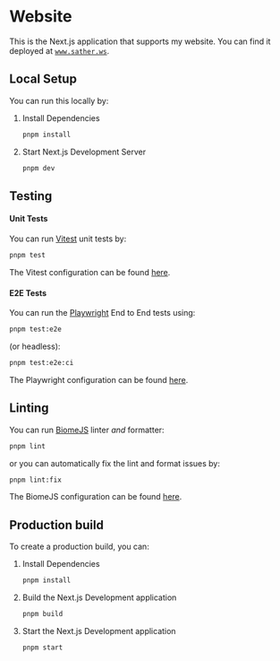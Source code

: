 # Website

This is the Next.js application that supports my website. You can find it deployed at 
[`www.sather.ws`](https://www.sather.ws).

## Local Setup

You can run this locally by:

1. Install Dependencies

   ```bash
   pnpm install
   ```

2. Start Next.js Development Server

   ```bash
   pnpm dev
   ```

## Testing

#### Unit Tests

You can run [Vitest](https://vitest.dev/) unit tests by:

```bash
pnpm test
```

The Vitest configuration can be found [here](./vitest.config.ts).

#### E2E Tests

You can run the [Playwright](https://playwright.dev/) End to End tests using:

```bash
pnpm test:e2e
```

(or headless):

```bash
pnpm test:e2e:ci
```

The Playwright configuration can be found [here](./playwright.config.ts).

## Linting

You can run [BiomeJS](https://biomejs.dev/) linter _and_ formatter:

```bash
pnpm lint
```

or you can automatically fix the lint and format issues by:

```bash
pnpm lint:fix
```

The BiomeJS configuration can be found [here](./biome.json).

## Production build

To create a production build, you can:

1. Install Dependencies

   ```bash
   pnpm install
   ```

2. Build the Next.js Development application

   ```bash
   pnpm build
   ```

3. Start the Next.js Development application

   ```bash
   pnpm start
   ```
